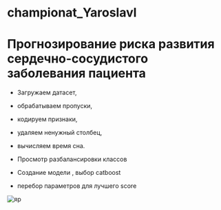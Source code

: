 # championat_Yaroslavl

# Прогнозирование риска развития сердечно-сосудистого заболевания пациента

- Загружаем датасет, 
- обрабатываем пропуски, 
- кодируем признаки, 
- удаляем ненужный столбец, 
- вычисляем время сна.

- Просмотр разбалансировки классов
- Создание модели , выбор catboost
- перебор параметров для лучшего score

![яр](https://user-images.githubusercontent.com/61515881/209782005-efb52e10-912f-4c39-b75b-587374ae67ec.png)
